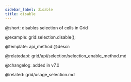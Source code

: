 ```yaml
---
sidebar_label: disable
title: disable
---          
```


@short: disables selection of cells in Grid





@example:
grid.selection.disable();

@template: api_method
@descr:

@relatedapi: 
grid/api/selection/selection_enable_method.md



@changelog:
added in v7.0

@related: grid/usage_selection.md
